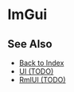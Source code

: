 # ImGui

<!-- PAGE IS TODO -->

## See Also

* [Back to Index](../index.md)
* [UI (TODO)](ui.md)
* [RmlUI (TODO)](rmlui.md)